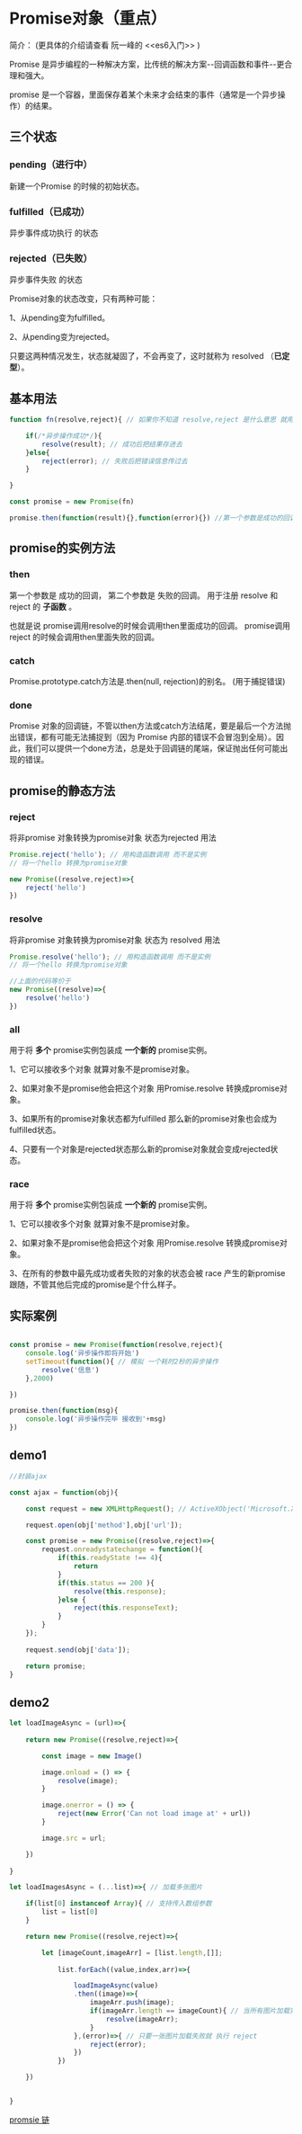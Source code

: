 # Promise对象（重点）
简介： (更具体的介绍请查看 阮一峰的 <<es6入门>> )

Promise 是异步编程的一种解决方案，比传统的解决方案--回调函数和事件--更合理和强大。

promise 是一个容器，里面保存着某个未来才会结束的事件（通常是一个异步操作）的结果。

## 三个状态

### pending（进行中）  
新建一个Promise 的时候的初始状态。
### fulfilled（已成功）
异步事件成功执行 的状态
### rejected（已失败）
异步事件失败 的状态

Promise对象的状态改变，只有两种可能：

1、从pending变为fulfilled。

2、从pending变为rejected。

只要这两种情况发生，状态就凝固了，不会再变了，这时就称为 resolved （__已定型__）。


## 基本用法
```js
function fn(resolve,reject){ // 如果你不知道 resolve,reject 是什么意思 就用 success,error 代替好了  //第一个参数是成功的回调函数 第二个参数是失败的回调函数 这两个函数是你自己定义的需要在下面注册 不过与下面注册的函数不完全相等 它多了改变状态的操作

    if(/*异步操作成功*/){
        resolve(result); // 成功后把结果存进去
    }else{
        reject(error); // 失败后把错误信息传过去
    }

}

const promise = new Promise(fn)

promise.then(function(result){},function(error){}) //第一个参数是成功的回调 第二个参数是失败的回调
```
## promise的实例方法

### then
 第一个参数是 成功的回调， 第二个参数是 失败的回调。
 用于注册 resolve 和 reject 的 __子函数__ 。 

 也就是说 
 promise调用resolve的时候会调用then里面成功的回调。
 promise调用reject 的时候会调用then里面失败的回调。

### catch
 Promise.prototype.catch方法是.then(null, rejection)的别名。 (用于捕捉错误)

### done
Promise 对象的回调链，不管以then方法或catch方法结尾，要是最后一个方法抛出错误，都有可能无法捕捉到（因为 Promise 内部的错误不会冒泡到全局）。因此，我们可以提供一个done方法，总是处于回调链的尾端，保证抛出任何可能出现的错误。

## promise的静态方法

### reject
  将非promise 对象转换为promise对象 状态为rejected
  用法
```js
Promise.reject('hello'); // 用构造函数调用 而不是实例
// 将一个hello 转换为promise对象

new Promise((resolve,reject)=>{
    reject('hello')
})
```
### resolve
 将非promise 对象转换为promise对象 状态为 resolved
 用法 
```js
Promise.resolve('hello'); // 用构造函数调用 而不是实例
// 将一个hello 转换为promise对象

//上面的代码等价于
new Promise((resolve)=>{
    resolve('hello')
})
```

### all
用于将 __多个__ promise实例包装成 __一个新的__ promise实例。

 1、它可以接收多个对象 就算对象不是promise对象。

 2、如果对象不是promise他会把这个对象 用Promise.resolve 转换成promise对象。

 3、如果所有的promise对象状态都为fulfilled 那么新的promise对象也会成为fulfilled状态。

 4、只要有一个对象是rejected状态那么新的promise对象就会变成rejected状态。

### race
用于将 __多个__ promise实例包装成 __一个新的__ promise实例。

 1、它可以接收多个对象 就算对象不是promise对象。

 2、如果对象不是promise他会把这个对象 用Promise.resolve 转换成promise对象。

 3、在所有的参数中最先成功或者失败的对象的状态会被 race 产生的新promise跟随，不管其他后完成的promise是个什么样子。

## 实际案例

```js

const promise = new Promise(function(resolve,reject){
    console.log('异步操作即将开始')
    setTimeout(function(){ // 模拟 一个耗时2秒的异步操作
        resolve('信息')
    },2000)

})

promise.then(function(msg){
    console.log('异步操作完毕 接收到'+msg)
})
```

## demo1
```js
//封装ajax

const ajax = function(obj){

    const request = new XMLHttpRequest(); // ActiveXObject('Microsoft.XMLHTTP') 只存在于IE6 IE5 然而这两种浏览器已经没人用了。

    request.open(obj['method'],obj['url']);

    const promise = new Promise((resolve,reject)=>{
        request.onreadystatechange = function(){
            if(this.readyState !== 4){
                return
            }
            if(this.status == 200 ){
                resolve(this.response);
            }else {
                reject(this.responseText);
            }
        }
    });
    
    request.send(obj['data']);

    return promise;
}
```

## demo2
```js
let loadImageAsync = (url)=>{
    
    return new Promise((resolve,reject)=>{

        const image = new Image()

        image.onload = () => {
            resolve(image);
        }

        image.onerror = () => {
            reject(new Error('Can not load image at' + url))
        }

        image.src = url;

    })
    
}

let loadImagesAsync = (...list)=>{ // 加载多张图片

    if(list[0] instanceof Array){ // 支持传入数组参数
        list = list[0] 
    } 

    return new Promise((resolve,reject)=>{

        let [imageCount,imageArr] = [list.length,[]];
        
            list.forEach((value,index,arr)=>{

                loadImageAsync(value)
                .then((image)=>{
                    imageArr.push(image);
                    if(imageArr.length == imageCount){ // 当所有图片加载完成再进行 resolve
                        resolve(imageArr);
                    }
                },(error)=>{ // 只要一张图片加载失败就 执行 reject
                    reject(error);
                })
            })

    })


}
```

[promsie 链](https://github.com/PsChina/Vue/tree/master/es6/promsie)
